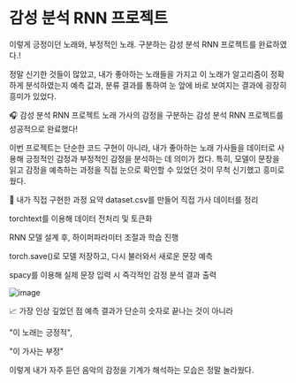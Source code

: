 # 감성 분석 RNN 프로젝트


이렇게 긍정이던 노래와, 부정적인 노래. 구분하는 감성 분석 RNN 프로젝트를 완료하였다.!

정말 신기한 것들이 많았고, 내가 좋아하는 노래들을 가지고 이 노래가 알고리즘이 정확하게 분석하였는지 예측 값과, 분류 결과를 통하여 눈 앞에 바로 보여지는 결과에 굉장히 흥미가 있었다.


🎧 감성 분석 RNN 프로젝트
노래 가사의 감정을 구분하는 감성 분석 RNN 프로젝트를 성공적으로 완료했다!

이번 프로젝트는 단순한 코드 구현이 아니라, 내가 좋아하는 노래 가사들을 데이터로 사용해 긍정적인 감정과 부정적인 감정을 분석하는 데 의미가 컸다.
특히, 모델이 문장을 읽고 감정을 예측하는 과정을 직접 눈으로 확인할 수 있었던 것이 무척 신기했고 흥미로웠다.

🔨 내가 직접 구현한 과정 요약
dataset.csv를 만들어 직접 가사 데이터를 정리

torchtext를 이용해 데이터 전처리 및 토큰화

RNN 모델 설계 후, 하이퍼파라미터 조절과 학습 진행

torch.save()로 모델 저장하고, 다시 불러와서 새로운 문장 예측

spacy를 이용해 실제 문장 입력 시 즉각적인 감정 분석 결과 출력


![image](https://github.com/user-attachments/assets/568393fc-1b88-465c-ba8d-703f680003b4)

📈 가장 인상 깊었던 점
예측 결과가 단순히 숫자로 끝나는 것이 아니라

"이 노래는 긍정적",

"이 가사는 부정"

이렇게 내가 자주 듣던 음악의 감정을 기계가 해석하는 모습은 정말 놀라웠다.



